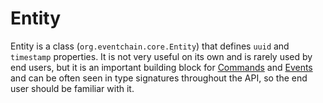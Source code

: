 # Entity

Entity is a class (`org.eventchain.core.Entity`) that defines `uuid`
and `timestamp` properties. It is not very useful on its own and is rarely used
by end users, but it is an important building block for [Commands](command.md) and [Events](event.md) and can be often seen in type signatures throughout the API, so the end user should be familiar with it.
